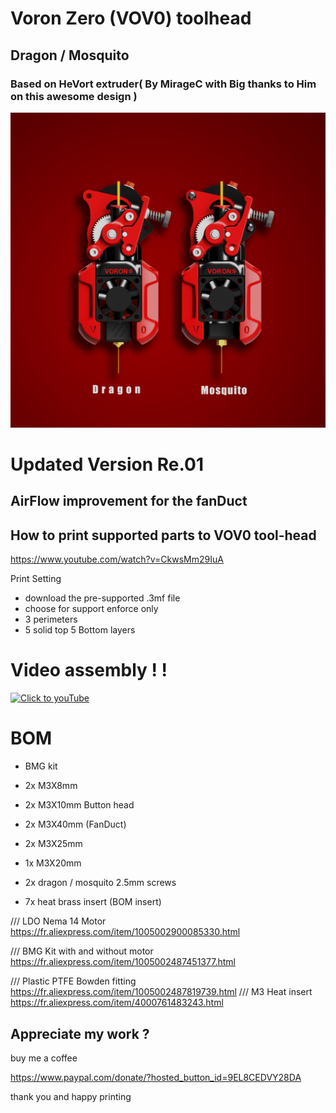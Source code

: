 # Voron Zero (VOV0) toolhead 

## Dragon / Mosquito 

### Based on HeVort extruder( By MirageC with Big thanks to Him on this awesome design )

![V0VO_01](img/V0VO_01.jpg)
# Updated Version Re.01 
## AirFlow improvement for the fanDuct 
<div align="center">
    <![Capture](img/Capture.PNG" height="400">
    <![ref v3902](img/ref_v3902.png" height="400">
    <![ref v3901](img/ref_v3901.png" height="400">
    <![ref v3903](img/ref_v3903.png" height="400">
</div>

## How to print supported parts to VOV0 tool-head
https://www.youtube.com/watch?v=CkwsMm29IuA

Print Setting 
- download the pre-supported .3mf file 
- choose for support enforce only 
- 3 perimeters 
- 5 solid top 5 Bottom layers 


# Video assembly ! !
[![Click to youTube](https://user-images.githubusercontent.com/70104136/133600673-5bb4b4c8-821e-4386-8e90-987780248c23.jpg)](https://youtu.be/-FUMWvaNkwY "Click to youTube")

# BOM 


- BMG kit

- 2x M3X8mm

- 2x M3X10mm Button head

- 2x M3X40mm (FanDuct) 

- 2x M3X25mm 

- 1x M3X20mm

- 2x dragon / mosquito 2.5mm screws

- 7x heat brass insert (BOM insert)


/// LDO Nema 14 Motor 
https://fr.aliexpress.com/item/1005002900085330.html

/// BMG Kit with and without motor 
https://fr.aliexpress.com/item/1005002487451377.html


/// Plastic PTFE Bowden fitting
https://fr.aliexpress.com/item/1005002487819739.html
/// M3 Heat insert 
https://fr.aliexpress.com/item/4000761483243.html




## Appreciate my work ?

buy me a coffee 

https://www.paypal.com/donate/?hosted_button_id=9EL8CEDVY28DA

thank you and happy printing 
